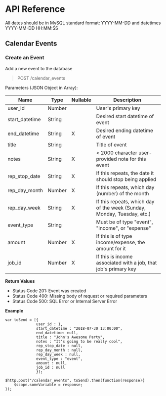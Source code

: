 # API Reference
All dates should be in MySQL standard format: YYYY-MM-DD and datetimes YYYY-MM-DD HH:MM:SS

## Calendar Events
### Create an Event
Add a new event to the database
>POST /calendar_events

Parameters (JSON Object in Array):

| Name           | Type    | Nullable | Description
| -------------- | ------- | -------- | -----------|
| user_id        | Number  |          | User's primary key |
| start_datetime | String  |          | Desired start datetime of event |
| end_datetime   | String  | X        | Desired ending datetime of event |
| title          | String  |          | Title of event |
| notes          | String  | X        | < 2000 character user-provided note for this event |
| rep_stop_date  | String  | X        | If this repeats, the date it should stop being applied |
| rep_day_month  | Number  | X        | If this repeats, which day (number) of the month |
| rep_day_week   | String  | X        | If this repeats, which day of the week (Sunday, Monday, Tuesday, etc.) |
| event_type     | String  |          | Must be of type "event", "income", or "expense" |
| amount         | Number  | X        | If this is of type income/expense, the amount for it |
| job_id         | Number  | X        | If this is income associated with a job, that job's primary key |

**Return Values**
* Status Code 201: Event was created
* Status Code 400: Missing body of request or required parameters
* Status Code 500: SQL Error or Internal Server Error

**Example**
```
var toSend = [{
              user_id : 1,
              start_datetime : "2018-07-30 13:00:00",
              end_datetime: null,
              title : "John's Awesome Party",
              notes : "It's going to be really cool",
              rep_stop_date : null,
              rep_day_month : null,
              rep_day_week : null,
              event_type : "event",
              amount : null,
              job_id : null
              }];
             
$http.post("/calendar_events", toSend).then(function(response){
    $scope.someVariable = response;
});
```
